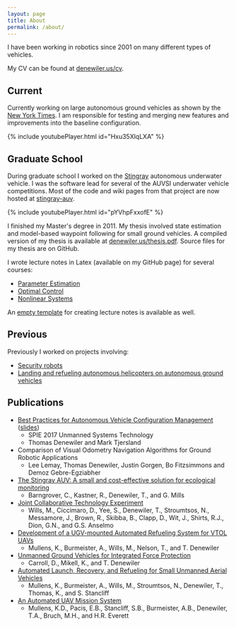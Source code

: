 ```yaml
---
layout: page
title: About
permalink: /about/
---
```


I have been working in robotics since 2001 on many different types of vehicles.

My CV can be found at [denewiler.us/cv](https://denewiler.us/cv).

## Current

Currently working on large autonomous ground vehicles as shown by the
[New York Times](http://www.nytimes.com/video/technology/100000003668539/navy-tests-autonomous-future.html).
I am responsible for testing and merging new features and improvements into the baseline configuration.

{% include youtubePlayer.html id="Hxu35XlqLXA" %}

## Graduate School

During graduate school I worked on the [Stingray](https://www.youtube.com/watch?v=pYVhpFxxofE)
autonomous underwater vehicle. I was the software lead for several of the AUVSI underwater vehicle competitions.
Most of the code and wiki pages from that project are now hosted at
[stingray-auv](https://github.com/UCSD-E4E/stingray-auv).

{% include youtubePlayer.html id="pYVhpFxxofE" %}

I finished my Master's degree in 2011. My thesis involved state estimation and model-based waypoint following for
small ground vehicles.
A compiled version of my thesis is available at [denewiler.us/thesis.pdf](https://denewiler.us/thesis.pdf).
Source files for my thesis are on GitHub.

I wrote lecture notes in Latex (available on my GitHub page) for several courses:

  * [Parameter Estimation](https://denewiler.us/mae283_lectures.pdf)
  * [Optimal Control](https://denewiler.us/mae288a_lectures.pdf)
  * [Nonlinear Systems](https://denewiler.us/mae281a_lectures.pdf)

An [empty template](https://github.com/tdenewiler/coursenotes) for creating lecture notes is available as well.

## Previous

Previously I worked on projects involving:

  * [Security robots](http://www.public.navy.mil/spawar/Pacific/Robotics/Pages/MDARS.aspx)
  * [Landing and refueling autonomous helicopters on autonomous ground vehicles](http://www.public.navy.mil/spawar/Pacific/Robotics/Pages/AUMS.aspx)

## Publications

  * [Best Practices for Autonomous Vehicle Configuration Management](https://denewiler.us/spie17_best_practices.pdf)
    ([slides](https://denewiler.us/spie17_best_practices_slides.pdf))
    * SPIE 2017 Unmanned Systems Technology
    * Thomas Denewiler and Mark Tjersland
  * Comparison of Visual Odometry Navigation Algorithms for Ground Robotic Applications
    * Lee Lemay, Thomas Denewiler, Justin Gorgen, Bo Fitzsimmons and Demoz Gebre-Egziabher
  * [The Stingray AUV: A small and cost-effective solution for ecological monitoring](http://cseweb.ucsd.edu/~kastner/papers/oceans11-stingray.pdf)
    * Barngrover, C., Kastner, R., Denewiler, T., and G. Mills
  * [Joint Collaborative Technology Experiment](http://www.public.navy.mil/spawar/Pacific/Robotics/Documents/Publications/2009/SPIE_09_JCTE.pdf)
    * Wills, M., Ciccimaro, D., Yee, S., Denewiler, T., Stroumtsos, N., Messamore, J., Brown, R., Skibba, B., Clapp, D., Wit, J., Shirts, R.J., Dion, G.N., and G.S. Anselmo 
  * [Development of a UGV-mounted Automated Refueling System for VTOL UAVs](http://www.public.navy.mil/spawar/Pacific/Robotics/Documents/Publications/2006/SPIE_06%20AUMS_final.pdf)
    * Mullens, K., Burmeister, A., Wills, M., Nelson, T., and T. Denewiler 
  * [Unmanned Ground Vehicles for Integrated Force Protection](http://www.public.navy.mil/spawar/Pacific/Robotics/Documents/Publications/2004/spie5422-50.pdf)
    * Carroll, D., Mikell, K., and T. Denewiler 
  * [Automated Launch, Recovery, and Refueling for Small Unmanned Aerial Vehicles](http://www.public.navy.mil/spawar/Pacific/Robotics/Documents/Publications/2004/spie5609-29.pdf)
    * Mullens, K., Burmeister, A., Wills, M., Stroumtsos, N., Denewiler, T., Thomas, K., and S. Stancliff
  * [An Automated UAV Mission System](http://www.public.navy.mil/spawar/Pacific/Robotics/Documents/Publications/2003/usis03aums.pdf)
    * Mullens, K.D., Pacis, E.B., Stancliff, S.B., Burmeister, A.B., Denewiler, T.A., Bruch, M.H., and H.R. Everett
